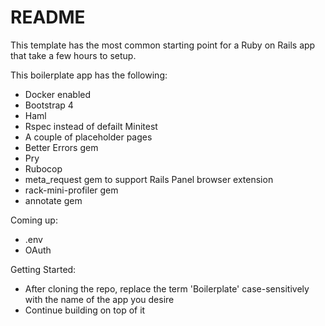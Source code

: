 # README

This template has the most common starting point for a Ruby on Rails app that take a few hours to setup.

This boilerplate app has the following:
- Docker enabled
- Bootstrap 4
- Haml
- Rspec instead of defailt Minitest
- A couple of placeholder pages
- Better Errors gem
- Pry
- Rubocop
- meta_request gem to support Rails Panel browser extension
- rack-mini-profiler gem
- annotate gem


Coming up:
- .env
- OAuth

Getting Started:
- After cloning the repo, replace the term 'Boilerplate' case-sensitively with the name of the app you desire
- Continue building on top of it